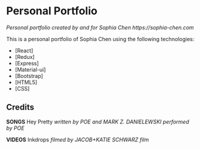 # Personal Portfolio

_Personal portfolio created by and for Sophia Chen https://sophia-chen.com_

This is a personal portfolio of Sophia Chen using the following technologies:
- [React]
- [Redux]
- [Express]
- [Material-ui]
- [Bootstrap]
- [HTML5]
- [CSS]

## Credits
**SONGS**
Hey Pretty
_written by POE and MARK Z. DANIELEWSKI_
_performed by POE_

**VIDEOS**
Inkdrops
_filmed by JACOB+KATIE SCHWARZ film_
